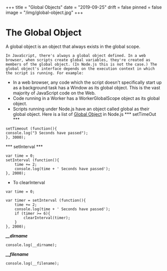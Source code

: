 +++
title = "Global Objects"
date = "2019-09-25"
drift = false
pinned = false
image = "/img/global-object.jpg"
+++
# The Global Object
A global object is an object that always exists in the global scope.

    In JavaScript, there's always a global object defined. In a web browser, when scripts create global variables, they're created as members of the global object. (In Node.js this is not the case.) The global object's interface depends on the execution context in which the script is running. For example:

* In a web browser, any code which the script doesn't specifically start up as a background task has a Window as its global object. This is the vast majority of JavaScript code on the Web.
* Code running in a Worker has a WorkerGlobalScope object as its global object.
* Scripts running under Node.js have an object called global as their global object.
Here is a list of [Global Object](https://nodejs.org/api/globals.html) in Node.js
*** setTimeOut ***
~~~
setTimeout (function(){
console.log("3 Seconds have passed");
}, 3000);
~~~
*** setInterval ***
~~~
var time = 0;
setInterval (function(){
    time += 2;
    console.log(time + ' Seconds have passed');
}, 2000);
~~~
* To clearInterval
~~~
var time = 0;

var timer = setInterval (function(){
    time += 2;
    console.log(time + ' Seconds have passed');
    if (timer >= 6){
        clearInterval(timer);
    }
}, 2000);
~~~
***__dirname***
~~~
console.log(__dirname);
~~~
***__filename***
~~~
console.log(__filename);
~~~